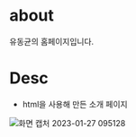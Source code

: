 # about
유동균의 홈페이지입니다.

# Desc
- html을 사용해 만든 소개 페이지

![화면 캡처 2023-01-27 095128](https://user-images.githubusercontent.com/103430498/214982895-88583038-7b3b-493c-acd7-798b410853db.png)
